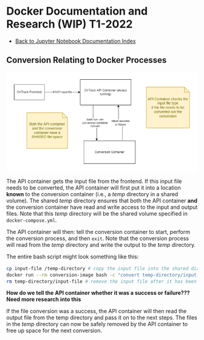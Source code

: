 # Docker Documentation and Research (WIP) T1-2022

- [Back to Jupyter Notebook Documentation Index](./Index.md)

## Conversion Relating to Docker Processes

[<img src="./docker_flow.png" />](./docker_flow.png)

The API container gets the input file from the frontend. If this input file needs to be converted, the API container will first put it into a location **known** to the conversion container (i.e., a *temp* directory in a shared volume). The shared *temp* directory ensures that both the API container **and** the conversion container have read and write access to the input and output files.
Note that this *temp* directory will be the shared volume specified in `docker-compose.yml`.

The API container will then: tell the conversion container to start, perform the conversion process, and then `exit`. Note that the conversion process will read from the *temp* directory and write the output to the *temp* directory.

The entire bash script might look something like this:

```sh
cp input-file /temp-directory # copy the input file into the shared directory 
docker run --rm conversion-image bash -c "convert temp-directory/input-file" # run the conversion container with the command to convert
rm temp-directory/input-file # remove the input file after it has been converted
```

**How do we tell the API container whether it was a success or failure??? Need more research into this**

If the file conversion was a success, the API container will then read the output file from the temp directory and pass it on to the next steps.
The files in the *temp* directory can now be safely removed by the API container to free up space for the next conversion.


 

